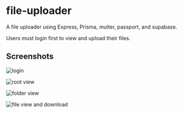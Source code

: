 # file-uploader

A file uploader using Express, Prisma, multer, passport, and supabase.

Users must login first to view and upload their files.

## Screenshots

![login](https://i.imgur.com/AlnTgav.png)

![root view](https://i.imgur.com/D7tEwN6.png)

![folder view](https://i.imgur.com/uA84Hg6.png)

![file view and download](https://i.imgur.com/RaKOtDl.png)
